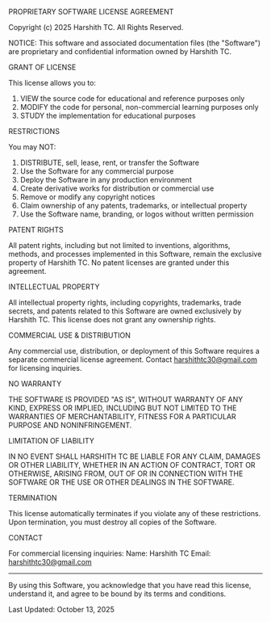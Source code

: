 PROPRIETARY SOFTWARE LICENSE AGREEMENT

Copyright (c) 2025 Harshith TC. All Rights Reserved.

NOTICE: This software and associated documentation files (the "Software") 
are proprietary and confidential information owned by Harshith TC.

GRANT OF LICENSE

This license allows you to:
1. VIEW the source code for educational and reference purposes only
2. MODIFY the code for personal, non-commercial learning purposes only
3. STUDY the implementation for educational purposes

RESTRICTIONS

You may NOT:
1. DISTRIBUTE, sell, lease, rent, or transfer the Software
2. Use the Software for any commercial purpose
3. Deploy the Software in any production environment
4. Create derivative works for distribution or commercial use
5. Remove or modify any copyright notices
6. Claim ownership of any patents, trademarks, or intellectual property
7. Use the Software name, branding, or logos without written permission

PATENT RIGHTS

All patent rights, including but not limited to inventions, algorithms, 
methods, and processes implemented in this Software, remain the exclusive 
property of Harshith TC. No patent licenses are granted under this agreement.

INTELLECTUAL PROPERTY

All intellectual property rights, including copyrights, trademarks, trade 
secrets, and patents related to this Software are owned exclusively by 
Harshith TC. This license does not grant any ownership rights.

COMMERCIAL USE & DISTRIBUTION

Any commercial use, distribution, or deployment of this Software requires 
a separate commercial license agreement. Contact harshithtc30@gmail.com 
for licensing inquiries.

NO WARRANTY

THE SOFTWARE IS PROVIDED "AS IS", WITHOUT WARRANTY OF ANY KIND, EXPRESS OR 
IMPLIED, INCLUDING BUT NOT LIMITED TO THE WARRANTIES OF MERCHANTABILITY, 
FITNESS FOR A PARTICULAR PURPOSE AND NONINFRINGEMENT.

LIMITATION OF LIABILITY

IN NO EVENT SHALL HARSHITH TC BE LIABLE FOR ANY CLAIM, DAMAGES OR OTHER 
LIABILITY, WHETHER IN AN ACTION OF CONTRACT, TORT OR OTHERWISE, ARISING 
FROM, OUT OF OR IN CONNECTION WITH THE SOFTWARE OR THE USE OR OTHER DEALINGS 
IN THE SOFTWARE.

TERMINATION

This license automatically terminates if you violate any of these restrictions. 
Upon termination, you must destroy all copies of the Software.

CONTACT

For commercial licensing inquiries:
Name: Harshith TC
Email: harshithtc30@gmail.com

---

By using this Software, you acknowledge that you have read this license, 
understand it, and agree to be bound by its terms and conditions.

Last Updated: October 13, 2025
